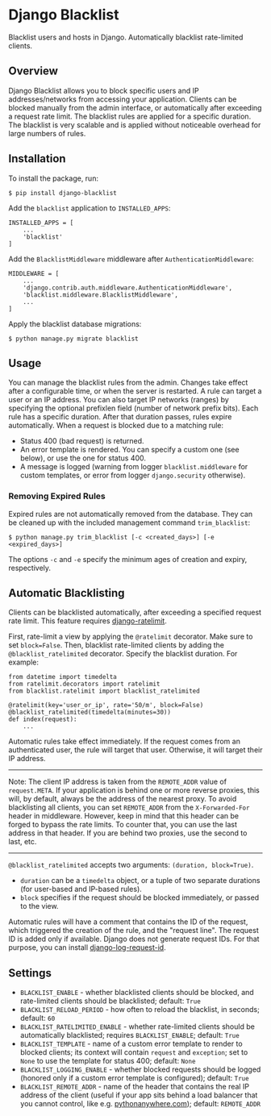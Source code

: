 # Django Blacklist

Blacklist users and hosts in Django. Automatically blacklist rate-limited clients.


## Overview

Django Blacklist allows you to block specific users and IP addresses/networks from accessing your application.
Clients can be blocked manually from the admin interface, or automatically after exceeding a request rate limit.
The blacklist rules are applied for a specific duration.
The blacklist is very scalable and is applied without noticeable overhead for large numbers of rules.


## Installation

To install the package, run:
```
$ pip install django-blacklist
```

Add the `blacklist` application to `INSTALLED_APPS`:
```
INSTALLED_APPS = [
    ...
    'blacklist'
]
```

Add the `BlacklistMiddleware` middleware after `AuthenticationMiddleware`:
```
MIDDLEWARE = [
    ...
    'django.contrib.auth.middleware.AuthenticationMiddleware',
    'blacklist.middleware.BlacklistMiddleware',
    ...
]
```

Apply the blacklist database migrations:
```
$ python manage.py migrate blacklist
```


## Usage

You can manage the blacklist rules from the admin.
Changes take effect after a configurable time, or when the server is restarted.
A rule can target a user or an IP address.
You can also target IP networks (ranges) by specifying the optional prefixlen field (number of network prefix bits).
Each rule has a specific duration. After that duration passes, rules expire automatically.
When a request is blocked due to a matching rule:
* Status 400 (bad request) is returned.
* An error template is rendered.
  You can specify a custom one (see below), or use the one for status 400.
* A message is logged
  (warning from logger `blacklist.middleware` for custom templates, or error from logger `django.security` otherwise).

### Removing Expired Rules

Expired rules are not automatically removed from the database.
They can be cleaned up with the included management command `trim_blacklist`:
```
$ python manage.py trim_blacklist [-c <created_days>] [-e <expired_days>]
```
The options `-c` and `-e` specify the minimum ages of creation and expiry, respectively.


## Automatic Blacklisting

Clients can be blacklisted automatically, after exceeding a specified request rate limit.
This feature requires [django-ratelimit](https://github.com/jsocol/django-ratelimit).

First, rate-limit a view by applying the `@ratelimit` decorator. Make sure to set `block=False`.
Then, blacklist rate-limited clients by adding the `@blacklist_ratelimited` decorator. Specify the blacklist duration.
For example:
```
from datetime import timedelta
from ratelimit.decorators import ratelimit
from blacklist.ratelimit import blacklist_ratelimited

@ratelimit(key='user_or_ip', rate='50/m', block=False)
@blacklist_ratelimited(timedelta(minutes=30))
def index(request):
    ...
```

Automatic rules take effect immediately.
If the request comes from an authenticated user, the rule will target that user.
Otherwise, it will target their IP address.
***
Note: The client IP address is taken from the `REMOTE_ADDR` value of `request.META`.
If your application is behind one or more reverse proxies, this will, by default,
always be the address of the nearest proxy.
To avoid blacklisting all clients, you can set `REMOTE_ADDR` from the `X-Forwarded-For` header in middleware.
However, keep in mind that this header can be forged to bypass the rate limits.
To counter that, you can use the last address in that header.
If you are behind two proxies, use the second to last, etc.
***

`@blacklist_ratelimited` accepts two arguments: `(duration, block=True)`.
* `duration` can be a `timedelta` object, or a tuple of two separate durations
(for user-based and IP-based rules).
* `block` specifies if the request should be blocked immediately, or passed to the view.

Automatic rules will have a comment that contains the ID of the request, which triggered the creation of the rule,
and the "request line".
The request ID is added only if available. Django does not generate request IDs.
For that purpose, you can install [django-log-request-id](https://github.com/dabapps/django-log-request-id).


## Settings

* `BLACKLIST_ENABLE` - whether blacklisted clients should be blocked,
  and rate-limited clients should be blacklisted; default: `True`
* `BLACKLIST_RELOAD_PERIOD` - how often to reload the blacklist, in seconds; default: `60`
* `BLACKLIST_RATELIMITED_ENABLE` - whether rate-limited clients should be automatically blacklisted;
  requires `BLACKLIST_ENABLE`; default: `True`
* `BLACKLIST_TEMPLATE` - name of a custom error template to render to blocked clients;
  its context will contain `request` and `exception`;
  set to `None` to use the template for status 400; default: `None`
* `BLACKLIST_LOGGING_ENABLE` - whether blocked requests should be logged
  (honored only if a custom error template is configured); default: `True`
* `BLACKLIST_REMOTE_ADDR` - name of the header that contains the real IP address of the client (useful if your app
  sits behind a load balancer that you cannot control, like e.g. [pythonanywhere.com](https://help.pythonanywhere.com/pages/WebAppClientIPAddresses/));
  default: `REMOTE_ADDR`
